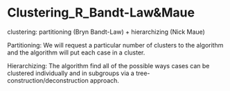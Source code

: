 # Clustering_R_Bandt-Law&Maue

clustering: partitioning (Bryn Bandt-Law) + hierarchizing (Nick Maue)

Partitioning: We will request a particular number of clusters to the algorithm and the algorithm will put each case in a cluster. 

Hierarchizing: The algorithm find all of the possible ways cases can be clustered individually and in subgroups via a tree-construction/deconstruction approach. 

